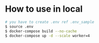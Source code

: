 # How to use in local

```zsh
# you have to create .env ref .env_sample
$ source .env
$ docker-compose build --no-cache
$ docker-compose up -d --scale worker=4
```